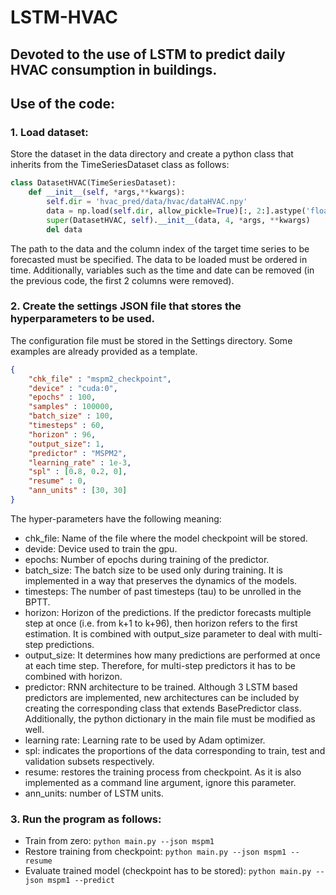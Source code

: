 
# LSTM-HVAC
## Devoted to the use of LSTM to predict daily HVAC consumption in buildings.
## Use of the code:
### 1. Load dataset:
Store the dataset in the data directory and create a python class that inherits from the 
TimeSeriesDataset class as follows:
```python
class DatasetHVAC(TimeSeriesDataset):
    def __init__(self, *args,**kwargs):
        self.dir = 'hvac_pred/data/hvac/dataHVAC.npy'
        data = np.load(self.dir, allow_pickle=True)[:, 2:].astype('float')
        super(DatasetHVAC, self).__init__(data, 4, *args, **kwargs)
        del data
```
The path to the data and the column index of the target time series to be forecasted must be specified. 
The data to be loaded must be ordered in time. Additionally, variables such as the time and date can be 
removed (in the previous code, the first 2 columns were removed).

### 2. Create the settings JSON file that stores the hyperparameters to be used. 
The configuration file must be stored in the Settings directory. Some examples are already provided as a template.
```json
{
	"chk_file" : "mspm2_checkpoint",
	"device" : "cuda:0",
	"epochs" : 100, 
	"samples" : 100000, 
	"batch_size" : 100,
	"timesteps" : 60,
	"horizon" : 96,
	"output_size": 1,
	"predictor" : "MSPM2",
	"learning_rate" : 1e-3,
	"spl" : [0.8, 0.2, 0], 
	"resume" : 0,
	"ann_units" : [30, 30]
}
```
The hyper-parameters have the following meaning:
- chk_file: Name of the file where the model checkpoint will be stored.
- devide: Device used to train the gpu.
- epochs: Number of epochs during training of the predictor.
- batch_size: The batch size to be used only during training. It is implemented in a way that preserves the dynamics of the models.
- timesteps: The number of past timesteps (tau) to be unrolled in the BPTT.
- horizon: Horizon of the predictions. If the predictor forecasts multiple step at once (i.e. from k+1 to k+96), then horizon refers to 
the first estimation. It is combined with output_size parameter to deal with multi-step predictions.
- output_size: It determines how many predictions are performed at once at each time step. Therefore, for multi-step predictors it has to 
be combined with horizon.
- predictor: RNN architecture to be trained. Although 3 LSTM based predictors are implemented, new architectures can be included by creating the 
corresponding class that extends BasePredictor class. Additionally, the python dictionary in the main file must be modified as well.
- learning rate: Learning rate to be used by Adam optimizer.
- spl: indicates the proportions of the data corresponding to train, test and validation subsets respectively.
- resume: restores the training process from checkpoint. As it is also implemented as a command line argument, ignore this parameter.
- ann_units: number of LSTM units.

### 3. Run the program as follows:
- Train from zero: ```python main.py --json mspm1```
- Restore training from checkpoint: ```python main.py --json mspm1 --resume```
- Evaluate trained model (checkpoint has to be stored): ```python main.py --json mspm1 --predict```


